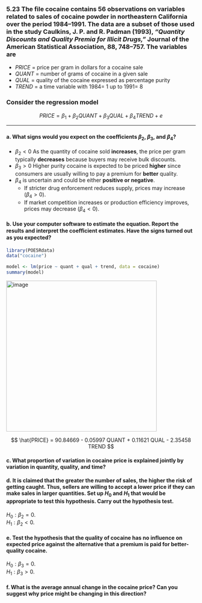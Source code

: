 ### 5.23 The file cocaine contains 56 observations on variables related to sales of cocaine powder in northeastern California over the period 1984–1991. The data are a subset of those used in the study Caulkins, J. P. and R. Padman (1993), *“Quantity Discounts and Quality Premia for Illicit Drugs,”* Journal of the American Statistical Association, 88, 748–757. The variables are 

- $PRICE$ = price per gram in dollars for a cocaine sale
- $QUANT$ = number of grams of cocaine in a given sale
- $QUAL$ = quality of the cocaine expressed as percentage purity
- $TREND$ = a time variable with 1984= 1 up to 1991= 8
### Consider the regression model 
$$
PRICE = \beta_1 + \beta_2 QUANT + \beta_3 QUAL + \beta_4 TREND +e
$$

--- 

#### a. What signs would you expect on the coeﬃcients $\beta_2$, $\beta_3$, and $\beta_4$?

- $\beta_2 < 0$ As the quantity of cocaine sold **increases**, the price per gram typically **decreases** because buyers may receive bulk discounts.
- $\beta_3 > 0$ Higher purity cocaine is expected to be priced **higher** since consumers are usually willing to pay a premium for **better** quality.
- $\beta_4$ is uncertain and could be either **positive or negative**.
  - If stricter drug enforcement reduces supply, prices may increase $(\beta_4 > 0)$.
  - If market competition increases or production efficiency improves, prices may decrease $(\beta_4 < 0)$.

#### b. Use your computer software to estimate the equation. Report the results and interpret the coeﬃcient estimates. Have the signs turned out as you expected?

```r
library(POE5Rdata)
data("cocaine")

model <- lm(price ~ quant + qual + trend, data = cocaine)
summary(model)
```

<img width="400" alt="image" src="https://github.com/user-attachments/assets/03ba8d7a-10cb-4ba1-a231-3bc626918c96" />

$$
\hat{PRICE} = 90.84669 - 0.05997 QUANT + 0.11621 QUAL - 2.35458 TREND
$$


#### c. What proportion of variation in cocaine price is explained jointly by variation in quantity, quality, and time?

#### d. It is claimed that the greater the number of sales, the higher the risk of getting caught. Thus, sellers are willing to accept a lower price if they can make sales in larger quantities. Set up $H_0$ and $H_1$ that would be appropriate to test this hypothesis. Carry out the hypothesis test.

$H_0 : \beta_2 = 0$.            
$H_1 : \beta_2 < 0$.

#### e. Test the hypothesis that the quality of cocaine has no influence on expected price against the alternative that a premium is paid for better-quality cocaine.

$H_0 : \beta_3 = 0$.            
$H_1 : \beta_3 > 0$.
 
#### f. What is the average annual change in the cocaine price? Can you suggest why price might be changing in this direction?
